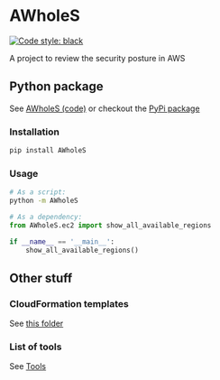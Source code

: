 # AWholeS

<!-- Badges here -->
[![Code style: black](https://img.shields.io/badge/code%20style-black-000000.svg)](https://github.com/psf/black)

<!-- Make sure this matches the description in pyproject.toml -->
A project to review the security posture in AWS

## Python package

See [AWholeS (code)](https://github.com/w0rmr1d3r/AWholeS/tree/master/AWholeS) or checkout the [PyPi package](https://pypi.org/project/AWholeS/)

### Installation

```bash
pip install AWholeS
```

### Usage

```bash
# As a script:
python -m AWholeS
```

```python
# As a dependency:
from AWholeS.ec2 import show_all_available_regions

if __name__ == '__main__':
    show_all_available_regions()
```

## Other stuff

### CloudFormation templates

See [this folder](https://github.com/w0rmr1d3r/AWholeS/tree/master/cloudformation_templates)

### List of tools

See [Tools](https://github.com/w0rmr1d3r/AWholeS/tree/master/docs/tools)
